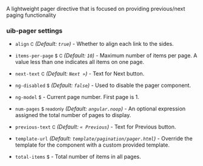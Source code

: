 A lightweight pager directive that is focused on providing previous/next paging functionality

### uib-pager settings

* `align`
  <small class="badge">C</small>
  _(Default: `true`)_ -
  Whether to align each link to the sides.
  
* `items-per-page`
  <small class="badge">$</small>
  <small class="badge">C</small>
  <i class="glyphicon glyphicon-eye-open"></i>
  _(Default: `10`)_ -
  Maximum number of items per page. A value less than one indicates all items on one page.
  
* `next-text`
  <small class="badge">C</small>
  _(Default: `Next »`)_ -
  Text for Next button.
  
* `ng-disabled`
  <small class="badge">$</small>
  <i class="glyphicon glyphicon-eye-open"></i>
  _(Default: `false`)_ -
  Used to disable the pager component.
  
* `ng-model`
  <small class="badge">$</small>
  <i class="glyphicon glyphicon-eye-open"></i> -
  Current page number. First page is 1.
  
* `num-pages`
  <small class="badge">$</small>
  <small class="badge">readonly</small>
  _(Default: `angular.noop`)_ -
  An optional expression assigned the total number of pages to display.

* `previous-text`
  <small class="badge">C</small>
  _(Default: `« Previous`)_ -
  Text for Previous button.

* `template-url`
  _(Default: `template/pagination/pager.html`)_ -
  Override the template for the component with a custom provided template.
  
* `total-items`
  <small class="badge">$</small>
  <i class="glyphicon glyphicon-eye-open"></i> -
  Total number of items in all pages.
